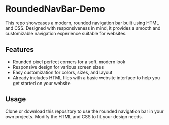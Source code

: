 # RoundedNavBar-Demo

This repo showcases a modern, rounded navigation bar built using HTML and CSS. Designed with responsiveness in mind, it provides a smooth and customizable navigation experience suitable for websites.

## Features
- Rounded pixel perfect corners for a soft, modern look
- Responsive design for various screen sizes
- Easy customization for colors, sizes, and layout
- Already includes HTML files with a basic website interface to help you get started on your website

## Usage
Clone or download this repository to use the rounded navigation bar in your own projects. Modify the HTML and CSS to fit your design needs.
